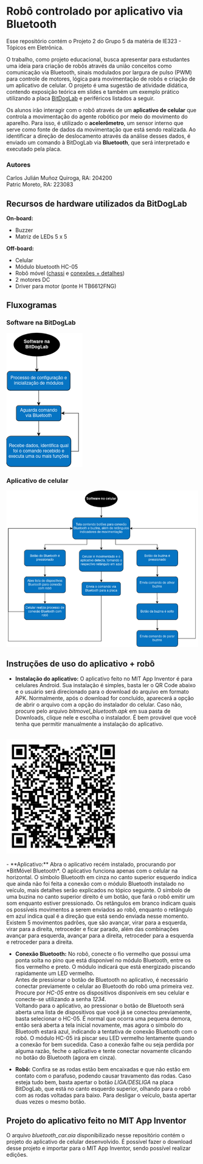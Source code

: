 # Robô controlado por aplicativo via Bluetooth

Esse repositório contém o Projeto 2 do Grupo 5 da matéria de IE323 - Tópicos em Eletrônica.

O trabalho, como projeto educacional, busca apresentar para estudantes uma ideia para criação de robôs através da união conceitos como comunicação via Bluetooth, sinais modulados por largura de pulso (PWM) para controle de motores, lógica para movimentação de robôs e criação de um aplicativo de celular. O projeto é uma sugestão de atividade didática, contendo exposição teórica em slides e também um exemplo prático utilizando a placa [BitDogLab](https://github.com/BitDogLab/BitDogLab/tree/main) e periféricos listados a seguir.

Os alunos irão interagir com o robô através de um **aplicativo de celular** que controla a movimentação do agente robótico por meio do movimento do aparelho. Para isso, é utilizado o **acelerômetro**, um sensor interno que serve como fonte de dados da movimentação que está sendo realizada. Ao identificar a direção de deslocamento através da análise desses dados, é enviado um comando à BitDogLab via **Bluetooth**, que será interpretado e executado pela placa.

### Autores

Carlos Julián Muñoz Quiroga, RA: 204200  
Patric Moreto, RA: 223083

## Recursos de hardware utilizados da BitDogLab

**On-board:**
- Buzzer
- Matriz de LEDs 5 x 5

**Off-board:**
- Celular
- Módulo bluetooth HC-05
- Robô móvel ([chassi](https://www.tinkercad.com/things/1lvaPDfdjkt-chassi-bitmovel/edit?sharecode=c4YGIVprehL-UuPeUL_7wFy6jiYbiTO2cclIelt4kQc) e [conexões + detalhes](https://docs.google.com/document/d/19eDUn6APOkDckY-d9zxlf_N0l-tGTjby_PLXqS_WKOg/edit?usp=sharing))
- 2 motores DC
- Driver para motor (ponte H TB6612FNG)

## Fluxogramas

### Software na BitDogLab

![Fluxograma do software na BitDogLab](./Img/Fluxograma_BitDogLab.png)

### Aplicativo de celular

![Fluxograma do software no aplicativo de celular](./Img/Fluxograma_AppInventor.png)

## Instruções de uso do aplicativo + robô

- **Instalação do aplicativo:** O aplicativo feito no MIT App Inventor é para celulares Android. Sua instalação é simples, basta ler o QR Code abaixo e o usuário será direcionado para o download do arquivo em formato APK. Normalmente, após o download for concluído, aparecerá a opção de abrir o arquivo com a opção do instalador do celular. Caso não, procure pelo arquivo *bitmovel_bluetooth.apk* em sua pasta de Downloads, clique nele e escolha o instalador. É bem provável que você tenha que permitir manualmente a instalação do aplicativo.
<br/><br/>
<img src = "./Img/QRCode_Android.png" height = "300">
<br/><br/>
- **Aplicativo:** Abra o aplicativo recém instalado, procurando por *BitMóvel Bluetooth*. O aplicativo funciona apenas com o celular na horizontal. O símbolo Bluetooth em cinza no canto superior esquerdo indica que ainda não foi feita a conexão com o módulo Bluetooth instalado no veículo, mais detalhes serão explicados no tópico seguinte. O símbolo de uma buzina no canto superior direito é um botão, que fará o robô emitir um som enquanto estiver pressionado. Os retângulos em branco indicam quais os possíveis movimentos a serem enviados ao robô, enquanto o retângulo em azul indica qual é a direção que está sendo enviada nesse momento.    
Existem 5 movimentos padrões, que são avançar, virar para a esquerda, virar para a direita, retroceder e ficar parado, além das combinações avançar para esquerda, avançar para a direita, retroceder para a esquerda e retroceder para a direita.

- **Conexão Bluetooth:** No robô, conecte o fio vermelho que possui uma ponta solta no pino que está disponível no módulo Bluetooth, entre os fios vermelho e preto. O módulo indicará que está energizado piscando rapidamente um LED vermelho.     
Antes de pressionar o botão de Bluetooth no aplicativo, é necessário conectar previamente o celular ao Bluetooth do robô uma primeira vez. Procure por *HC-05* entre os dispositivos disponíveis em seu celular e conecte-se utilizando a senha *1234*.    
Voltando para o aplicativo, ao pressionar o botão de Bluetooth será aberta uma lista de dispositivos que você já se conectou previamente, basta selecionar o HC-05. É normal que ocorra uma pequena demora, então será aberta a tela inicial novamente, mas agora o símbolo do Bluetooth estará azul, indicando a tentativa de conexão Bluetooth com o robô. O módulo HC-05 irá piscar seu LED vermelho lentamente quando a conexão for bem sucedida. Caso a conexão falhe ou seja perdida por alguma razão, feche o aplicativo e tente conectar novamente clicando no botão do Bluetooth (agora em cinza).

- **Robô:** Confira se as rodas estão bem encaixadas e que não estão em contato com o parafuso, podendo causar travamento das rodas. Caso esteja tudo bem, basta apertar o botão *LIGA/DESLIGA* na placa BitDogLab, que está no canto esquerdo superior, olhando para o robô com as rodas voltadas para baixo. Para desligar o veículo, basta apertar duas vezes o mesmo botão.

## Projeto do aplicativo feito no MIT App Inventor

O arquivo *bluetooth_car.aia* disponibilizado nesse repositório contém o projeto do aplicativo de celular desenvolvido. É possível fazer o download desse projeto e importar para o MIT App Inventor, sendo possível realizar edições.